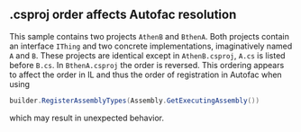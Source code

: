  ## .csproj order affects Autofac resolution
 
 This sample contains two projects `AthenB` and `BthenA`. Both projects contain an interface `IThing` and two concrete implementations, imaginatively named `A` and `B`. These projects are identical except in `AthenB.csproj`, `A.cs` is listed before `B.cs`. In `BthenA.csproj` the order is reversed. This ordering appears to affect the order in IL and thus the order of registration in Autofac when using
 
 ```csharp
 builder.RegisterAssemblyTypes(Assembly.GetExecutingAssembly())
 ```
 
 which may result in unexpected behavior.